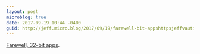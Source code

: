 ```yaml
---
layout: post
microblog: true
date: 2017-09-19 10:44 -0400
guid: http://jeff.micro.blog/2017/09/19/farewell-bit-appshttpsjeffvautincomfarewellbitapps.html
---
```

[Farewell, 32-bit apps](https://jeffvautin.com/2017/09/farewell-32-bit-apps/).
